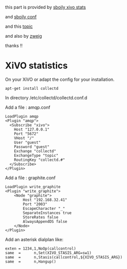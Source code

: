 this part is provided by [sboily xivo stats](https://github.com/sboily/xivo-stats)

and [sboily conf](https://github.com/sboily/config)

and this [topic](http://projects.xivo.io/issues/6071)

and also by [zweig](https://github.com/niklasR/zweig)

thanks !!

# XiVO statistics

On your XiVO or adapt the config for your installation.
```
apt-get install collectd
```
In directory /etc/collectd/collectd.conf.d

Add a file : amqp.conf
```
LoadPlugin amqp
<Plugin "amqp">
  <Subscribe "xivo">
    Host "127.0.0.1"
    Port "5672"
    VHost "/"
    User "guest"
    Password "guest"
    Exchange "collectd"
    ExchangeType "topic"
    RoutingKey "collectd.#"
  </Subscribe>
</Plugin>
```
Add a file : graphite.conf
```
LoadPlugin write_graphite
<Plugin "write_graphite">
    <Node "graphite">
        Host "192.168.32.41"
        Port "2003"
        EscapeCharacter "_"
        SeparateInstances true
        StoreRates false
        AlwaysAppendDS false
    </Node>
</Plugin>
```
Add an asterisk dialplan like:
```
exten = 1234,1,NoOp(callcontrol)
same  =      n,Set(XIVO_STASIS_ARG=sw1)
same  =      n,Stasis(callcontrol,${XIVO_STASIS_ARG})
same  =      n,Hangup()
```
